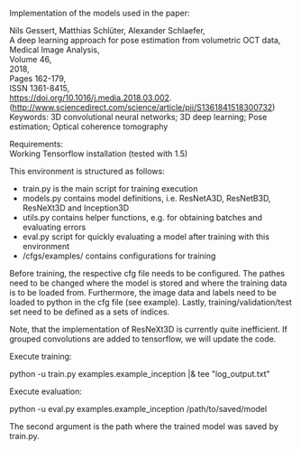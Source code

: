 Implementation of the models used in the paper:

Nils Gessert, Matthias Schlüter, Alexander Schlaefer,  
A deep learning approach for pose estimation from volumetric OCT data,  
Medical Image Analysis,  
Volume 46,  
2018,  
Pages 162-179,  
ISSN 1361-8415,  
https://doi.org/10.1016/j.media.2018.03.002.  
(http://www.sciencedirect.com/science/article/pii/S1361841518300732)  
Keywords: 3D convolutional neural networks; 3D deep learning; Pose estimation; Optical coherence tomography  

Requirements:  
Working Tensorflow installation (tested with 1.5)

This environment is structured as follows:  
- train.py is the main script for training execution
- models.py contains model definitions, i.e. ResNetA3D, ResNetB3D, ResNeXt3D and Inception3D
- utils.py contains helper functions, e.g. for obtaining batches and evaluating errors
- eval.py script for quickly evaluating a model after training with this environment
- /cfgs/examples/ contains configurations for training

Before training, the respective cfg file needs to be configured. The pathes need to be changed
where the model is stored and where the training data is to be loaded from. Furthermore, the image data and labels need to be loaded
to python in the cfg file (see example). Lastly, training/validation/test set need to be defined as a sets of indices.

Note, that the implementation of ResNeXt3D is currently quite inefficient. If grouped convolutions are added to tensorflow, we will update the code.

Execute training:

python -u train.py examples.example_inception |& tee "log_output.txt"

Execute evaluation:

python -u eval.py examples.example_inception /path/to/saved/model

The second argument is the path where the trained model was saved by train.py.

